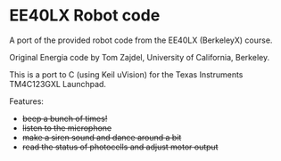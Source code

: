 # EE40LX Robot code

A port of the provided robot code from the EE40LX (BerkeleyX) course.

Original Energia code by Tom Zajdel, University of California, Berkeley.

This is a port to C (using Keil uVision) for the Texas Instruments TM4C123GXL Launchpad.

Features:
- ~~beep a bunch of times!~~
- ~~listen to the microphone~~
- ~~make a siren sound and dance around a bit~~
- ~~read the status of photocells and adjust motor output~~


